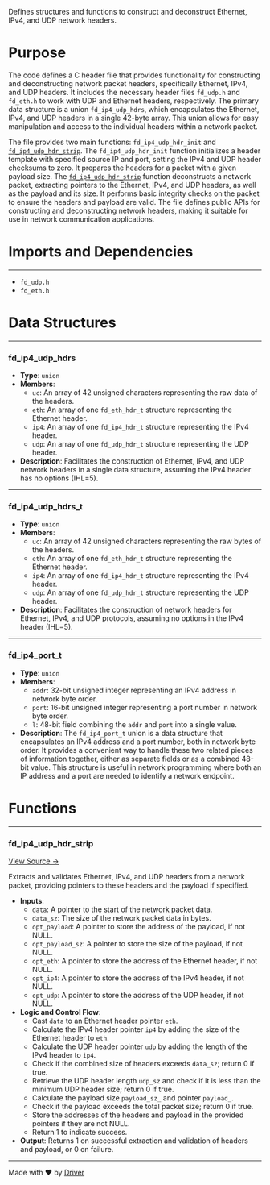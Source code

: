 <!--------------------------------------------------------------------------------->
<!-- IMPORTANT: This file is auto-generated by Driver (https://driver.ai). -------->
<!-- Manual edits may be overwritten on future commits. --------------------------->
<!--------------------------------------------------------------------------------->

Defines structures and functions to construct and deconstruct Ethernet, IPv4, and UDP network headers.

# Purpose
The code defines a C header file that provides functionality for constructing and deconstructing network packet headers, specifically Ethernet, IPv4, and UDP headers. It includes the necessary header files `fd_udp.h` and `fd_eth.h` to work with UDP and Ethernet headers, respectively. The primary data structure is a union `fd_ip4_udp_hdrs`, which encapsulates the Ethernet, IPv4, and UDP headers in a single 42-byte array. This union allows for easy manipulation and access to the individual headers within a network packet.

The file provides two main functions: `fd_ip4_udp_hdr_init` and [`fd_ip4_udp_hdr_strip`](<#fd_ip4_udp_hdr_strip>). The `fd_ip4_udp_hdr_init` function initializes a header template with specified source IP and port, setting the IPv4 and UDP header checksums to zero. It prepares the headers for a packet with a given payload size. The [`fd_ip4_udp_hdr_strip`](<#fd_ip4_udp_hdr_strip>) function deconstructs a network packet, extracting pointers to the Ethernet, IPv4, and UDP headers, as well as the payload and its size. It performs basic integrity checks on the packet to ensure the headers and payload are valid. The file defines public APIs for constructing and deconstructing network headers, making it suitable for use in network communication applications.
# Imports and Dependencies

---
- `fd_udp.h`
- `fd_eth.h`


# Data Structures

---
### fd\_ip4\_udp\_hdrs
- **Type**: ``union``
- **Members**:
    - ``uc``: An array of 42 unsigned characters representing the raw data of the headers.
    - ``eth``: An array of one `fd_eth_hdr_t` structure representing the Ethernet header.
    - ``ip4``: An array of one `fd_ip4_hdr_t` structure representing the IPv4 header.
    - ``udp``: An array of one `fd_udp_hdr_t` structure representing the UDP header.
- **Description**: Facilitates the construction of Ethernet, IPv4, and UDP network headers in a single data structure, assuming the IPv4 header has no options (IHL=5).


---
### fd\_ip4\_udp\_hdrs\_t
- **Type**: `union`
- **Members**:
    - ``uc``: An array of 42 unsigned characters representing the raw bytes of the headers.
    - ``eth``: An array of one `fd_eth_hdr_t` structure representing the Ethernet header.
    - ``ip4``: An array of one `fd_ip4_hdr_t` structure representing the IPv4 header.
    - ``udp``: An array of one `fd_udp_hdr_t` structure representing the UDP header.
- **Description**: Facilitates the construction of network headers for Ethernet, IPv4, and UDP protocols, assuming no options in the IPv4 header (IHL=5).


---
### fd\_ip4\_port\_t
- **Type**: ``union``
- **Members**:
    - ``addr``: 32-bit unsigned integer representing an IPv4 address in network byte order.
    - ``port``: 16-bit unsigned integer representing a port number in network byte order.
    - ``l``: 48-bit field combining the `addr` and `port` into a single value.
- **Description**: The `fd_ip4_port_t` union is a data structure that encapsulates an IPv4 address and a port number, both in network byte order. It provides a convenient way to handle these two related pieces of information together, either as separate fields or as a combined 48-bit value. This structure is useful in network programming where both an IP address and a port are needed to identify a network endpoint.


# Functions

---
### fd\_ip4\_udp\_hdr\_strip<!-- {{#callable:fd_ip4_udp_hdr_strip}} -->
[View Source →](<../../../../../src/util/net/fd_net_headers.h#L79>)

Extracts and validates Ethernet, IPv4, and UDP headers from a network packet, providing pointers to these headers and the payload if specified.
- **Inputs**:
    - ``data``: A pointer to the start of the network packet data.
    - ``data_sz``: The size of the network packet data in bytes.
    - ``opt_payload``: A pointer to store the address of the payload, if not NULL.
    - ``opt_payload_sz``: A pointer to store the size of the payload, if not NULL.
    - ``opt_eth``: A pointer to store the address of the Ethernet header, if not NULL.
    - ``opt_ip4``: A pointer to store the address of the IPv4 header, if not NULL.
    - ``opt_udp``: A pointer to store the address of the UDP header, if not NULL.
- **Logic and Control Flow**:
    - Cast `data` to an Ethernet header pointer `eth`.
    - Calculate the IPv4 header pointer `ip4` by adding the size of the Ethernet header to `eth`.
    - Calculate the UDP header pointer `udp` by adding the length of the IPv4 header to `ip4`.
    - Check if the combined size of headers exceeds `data_sz`; return 0 if true.
    - Retrieve the UDP header length `udp_sz` and check if it is less than the minimum UDP header size; return 0 if true.
    - Calculate the payload size `payload_sz_` and pointer `payload_`.
    - Check if the payload exceeds the total packet size; return 0 if true.
    - Store the addresses of the headers and payload in the provided pointers if they are not NULL.
    - Return 1 to indicate success.
- **Output**: Returns 1 on successful extraction and validation of headers and payload, or 0 on failure.



---
Made with ❤️ by [Driver](https://www.driver.ai/)
